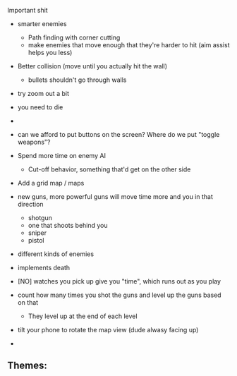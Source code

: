 Important shit 
- smarter enemies
    + Path finding with corner cutting
    + make enemies that move enough that they're harder to hit (aim assist helps you less)
- Better collision (move until you actually hit the wall)
    + bullets shouldn't go through walls
- try zoom out a bit
- you need to die
- 



- can we afford to put buttons on the screen? Where do we put "toggle weapons"?
- Spend more time on enemy AI
    + Cut-off behavior, something that'd get on the other side
- Add a grid map / maps
- new guns, more powerful guns will move time more and you in that direction
    + shotgun
    + one that shoots behind you
    + sniper
    + pistol
- different kinds of enemies
- implements death
- [NO] watches you pick up give you "time", which runs out as you play
- count how many times you shot the guns and level up the guns based on that
    + They level up at the end of each level
- tilt your phone to rotate the map view (dude alwasy facing up)
- 


Themes:
-  
